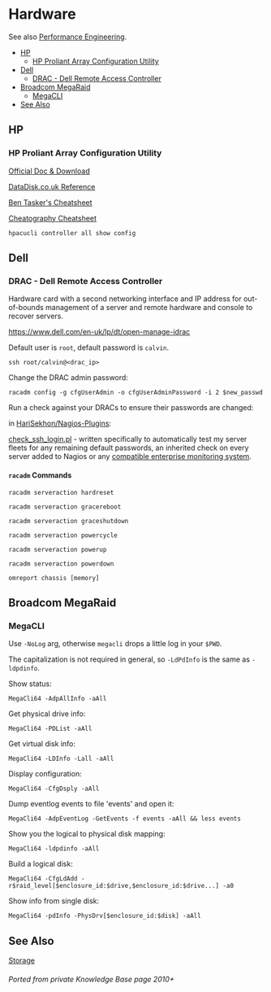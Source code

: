 # Hardware

See also [Performance Engineering](performance.md).

<!-- INDEX_START -->

- [HP](#hp)
  - [HP Proliant Array Configuration Utility](#hp-proliant-array-configuration-utility)
- [Dell](#dell)
  - [DRAC - Dell Remote Access Controller](#drac---dell-remote-access-controller)
- [Broadcom MegaRaid](#broadcom-megaraid)
  - [MegaCLI](#megacli)
- [See Also](#see-also)

<!-- INDEX_END -->

## HP

### HP Proliant Array Configuration Utility

[Official Doc & Download](https://support.hpe.com/hpesc/public/docDisplay?docId=c02759395&docLocale=en_US)

[DataDisk.co.uk Reference](http://www.datadisk.co.uk/html_docs/redhat/hpacucli.htm)

[Ben Tasker's Cheatsheet](https://snippets.bentasker.co.uk/page-1708021003-HPACUCLI-Cheat-Sheet-BASH.html)

[Cheatography Cheatsheet](https://cheatography.com/the-iceman-blog/cheat-sheets/hpacucli/)

```shell
hpacucli controller all show config
```

## Dell

### DRAC - Dell Remote Access Controller

Hardware card with a second networking interface and IP address for out-of-bounds management of a server
and remote hardware and console to recover servers.

https://www.dell.com/en-uk/lp/dt/open-manage-idrac

Default user is `root`, default password is `calvin`.

```shell
ssh root/calvin@<drac_ip>
```

Change the DRAC admin password:

```shell
racadm config -g cfgUserAdmin -o cfgUserAdminPassword -i 2 $new_passwd
```

Run a check against your DRACs to ensure their passwords are changed:

in [HariSekhon/Nagios-Plugins](https://github.com/HariSekhon/Nagios-Plugins):

[check_ssh_login.pl](https://github.com/HariSekhon/Nagios-Plugins/blob/master/check_ssh_login.pl) - written specifically to automatically test my server fleets for any remaining default passwords, an inherited check on every server added to Nagios or any [compatible enterprise monitoring system](https://github.com/HariSekhon/Nagios-Plugins#enterprise-monitoring-systems).

#### `racadm` Commands

```shell
racadm serveraction hardreset
```
```shell
racadm serveraction gracereboot
```
```shell
racadm serveraction graceshutdown
```
```shell
racadm serveraction powercycle
```
```shell
racadm serveraction powerup
```
```shell
racadm serveraction powerdown
```

```shell
omreport chassis [memory]
```

## Broadcom MegaRaid

### MegaCLI

Use `-NoLog` arg, otherwise `megacli` drops a little log in your `$PWD`.

The capitalization is not required in general, so `-LdPdInfo` is the same as `-ldpdinfo`.

Show status:

```shell
MegaCli64 -AdpAllInfo -aAll
```

Get physical drive info:

```shell
MegaCli64 -PDList -aAll
```

Get virtual disk info:

```shell
MegaCli64 -LDInfo -Lall -aAll
```

Display configuration:

```shell
MegaCli64 -CfgDsply -aAll
```

Dump eventlog events to file 'events' and open it:

```shell
MegaCli64 -AdpEventLog -GetEvents -f events -aAll && less events
```

Show you the logical to physical disk mapping:

```shell
MegaCli64 -ldpdinfo -aAll
```

Build a logical disk:

```shell
MegaCli64 -CfgLdAdd -r$raid_level[$enclosure_id:$drive,$enclosure_id:$drive...] -a0
```

Show info from single disk:

```shell
MegaCli64 -pdInfo -PhysDrv[$enclosure_id:$disk] -aAll
```

## See Also

[Storage](storage.md)

###### Ported from private Knowledge Base page 2010+
